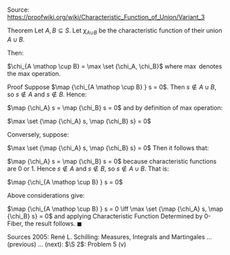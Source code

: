 # 

Source: https://proofwiki.org/wiki/Characteristic_Function_of_Union/Variant_3

Theorem
Let $A, B \subseteq S$.
Let $\chi_{A \mathop \cup B}$ be the characteristic function of their union $A \cup B$.

Then:

$\chi_{A \mathop \cup B} = \max \set {\chi_A, \chi_B}$
where $\max$ denotes the max operation.


Proof
Suppose $\map {\chi_{A \mathop \cup B} } s = 0$.
Then $s \notin A \cup B$, so $s \notin A$ and $s \notin B$.
Hence:

$\map {\chi_A} s = \map {\chi_B} s = 0$
and by definition of max operation:

$\max \set {\map {\chi_A} s, \map {\chi_B} s} = 0$

Conversely, suppose:

$\max \set {\map {\chi_A} s, \map {\chi_B} s} = 0$
Then it follows that:

$\map {\chi_A} s = \map {\chi_B} s = 0$
because characteristic functions are $0$ or $1$.
Hence $s \notin A$ and $s \notin B$, so $s \notin A \cup B$.
That is:

$\map {\chi_{A \mathop \cup B} } s = 0$

Above considerations give:

$\map {\chi_{A \mathop \cup B} } s = 0 \iff \max \set {\map {\chi_A} s, \map {\chi_B} s} = 0$
and applying Characteristic Function Determined by 0-Fiber, the result follows.
$\blacksquare$


Sources
2005: René L. Schilling: Measures, Integrals and Martingales ... (previous) ... (next): $\S 2$: Problem $5 \ \text{(v)}$




